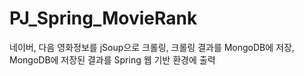 # PJ_Spring_MovieRank
네이버, 다음 영화정보를 jSoup으로 크롤링, 크롤링 결과를 MongoDB에 저장, MongoDB에 저장된 결과를 Spring 웹 기반 환경에 출력
